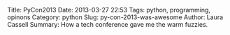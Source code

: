 Title: PyCon2013
Date: 2013-03-27 22:53
Tags: python, programming, opinons
Category: python
Slug: py-con-2013-was-awesome
Author: Laura Cassell
Summary: How a tech conference gave me the warm fuzzies.

